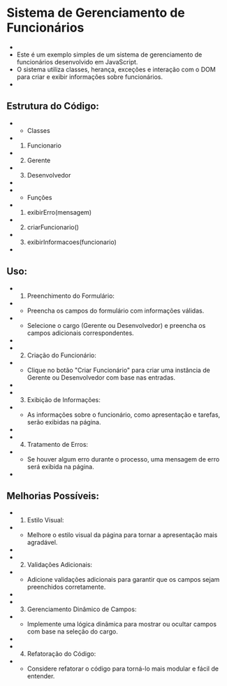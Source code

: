 
 # Sistema de Gerenciamento de Funcionários
 * 
 * Este é um exemplo simples de um sistema de gerenciamento de funcionários desenvolvido em JavaScript.
 * O sistema utiliza classes, herança, exceções e interação com o DOM para criar e exibir informações sobre funcionários.
 * 
 ## Estrutura do Código:
 * - Classes
 *   1. Funcionario
 *   2. Gerente
 *   3. Desenvolvedor
 * 
 * - Funções
 *   1. exibirErro(mensagem)
 *   2. criarFuncionario()
 *   3. exibirInformacoes(funcionario)
 * 
 ## Uso:
 * 1. Preenchimento do Formulário:
 *    - Preencha os campos do formulário com informações válidas.
 *    - Selecione o cargo (Gerente ou Desenvolvedor) e preencha os campos adicionais correspondentes.
 * 
 * 2. Criação do Funcionário:
 *    - Clique no botão "Criar Funcionário" para criar uma instância de Gerente ou Desenvolvedor com base nas entradas.
 * 
 * 3. Exibição de Informações:
 *    - As informações sobre o funcionário, como apresentação e tarefas, serão exibidas na página.
 * 
 * 4. Tratamento de Erros:
 *    - Se houver algum erro durante o processo, uma mensagem de erro será exibida na página.
 * 
 ## Melhorias Possíveis:
 * 1. Estilo Visual:
 *    - Melhore o estilo visual da página para tornar a apresentação mais agradável.
 * 
 * 2. Validações Adicionais:
 *    - Adicione validações adicionais para garantir que os campos sejam preenchidos corretamente.
 * 
 * 3. Gerenciamento Dinâmico de Campos:
 *    - Implemente uma lógica dinâmica para mostrar ou ocultar campos com base na seleção do cargo.
 * 
 * 4. Refatoração do Código:
 *    - Considere refatorar o código para torná-lo mais modular e fácil de entender.
 